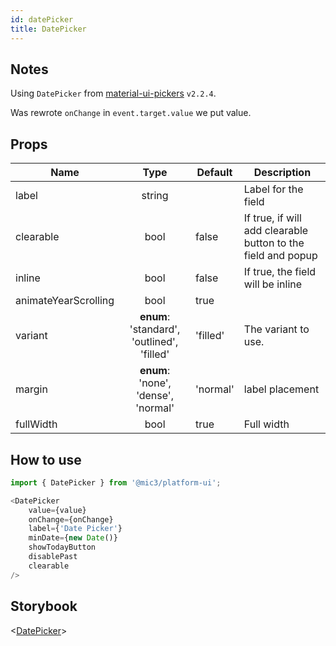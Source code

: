```yaml
---
id: datePicker
title: DatePicker
---
```


## Notes

Using `DatePicker` from [material-ui-pickers](https://material-ui-pickers-v2.dmtr-kovalenko.now.sh/api/datepicker) `v2.2.4`.

Was rewrote `onChange` in `event.target.value` we put value.

## Props

Name                 |                    Type                    | Default  | Description
-------------------- | :----------------------------------------: | -------- | ------------------------------------------------------------
label                |                   string                   |          | Label for the field
clearable            |                    bool                    | false    | If true, if will add clearable button to the field and popup
inline               |                    bool                    | false    | If true, the field will be inline
animateYearScrolling |                    bool                    | true     |
variant              | **enum**: 'standard', 'outlined', 'filled' | 'filled' | The variant to use.
margin               |    **enum**: 'none', 'dense', 'normal'     | 'normal' | label placement
fullWidth            |                    bool                    | true     | Full width

## How to use

```javascript
import { DatePicker } from '@mic3/platform-ui';

<DatePicker
    value={value}
    onChange={onChange}
    label={'Date Picker'}
    minDate={new Date()}
    showTodayButton
    disablePast
    clearable
/>
```

## Storybook

<[DatePicker](/platform-ui/redirect?/storybook/index.html?path=/story/components-datetimepickers--datepicker)>
